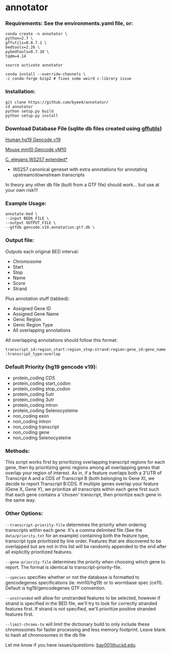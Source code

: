 # annotator

### Requirements: See the environments.yaml file, or:

```
conda create -n annotator \
python=2.7 \
gffutils=0.8.7.1 \
bedtools=2.26 \
pybedtools=0.7.10 \
tqdm=4.14

source activate annotator

conda install --override-channels \
-c conda-forge bzip2 # fixes some weird c-library issue
```

### Installation:
```
git clone https://github.com/byee4/annotator/
cd annotator
python setup.py build
python setup.py install
```

### Download Database File (sqlite db files created using [gffutils](https://pythonhosted.org/gffutils/))

[Human hg19 Gencode v19](https://s3-us-west-1.amazonaws.com/genome-references/gencode.v19.annotation.gtf.db)

[Mouse mm10 Gencode vM10](https://s3-us-west-1.amazonaws.com/genome-references/gencode.vM10.annotation.db)

[C. elegans WS257 extended*](https://s3-us-west-1.amazonaws.com/genome-references/c_elegans.PRJNA13758.WS257.canonical_geneset.extend_utr.gtf.db)

* WS257 canonical geneset with extra annotations for annotating upstream/downstream transcripts

In theory any other db file (built from a GTF file) should work... but use at your own risk!!!

### Example Usage:

```
annotate-bed \
--input BED6_FILE \
--output OUTPUT_FILE \
--gtfdb gencode.v19.annotation.gtf.db \
```

### Output file:

Outputs each original BED interval:

- Chromosome
- Start
- Stop
- Name
- Score
- Strand

Plus annotation stuff (tabbed):

- Assigned Gene ID
- Assigned Gene Name
- Genic Region
- Genic Region Type
- All overlapping annotations


All overlapping annotations should follow this format:

```transcript_id:region_start:region_stop:strand:region:gene_id:gene_name:transcript_type:overlap```


### Default Priority (hg19 gencode v19):

- protein_coding CDS
- protein_coding start_codon
- protein_coding stop_codon
- protein_coding 5utr
- protein_coding 3utr
- protein_coding intron
- protein_coding Selenocysteine
- non_coding exon
- non_coding intron
- non_coding transcript
- non_coding gene
- non_coding Selenocysteine

### Methods:

This script works first by prioritizing overlapping transcript regions
for each gene, then by prioritizing genic regions among all overlapping
genes that overlap your region of interest. As in, if a feature overlaps
both a 3'UTR of Transcript A and a CDS of Transcript B
(both belonging to Gene X), we decide to report Transcript B:CDS.
If multiple genes overlap your feature (Gene X, Gene Y), we prioritize all
transcripts within each gene first such that each gene contains a 'chosen'
transcript, then prioritize each gene in the same way.

### Other Options:

```--transcript-priority-file``` determines the priority when ordering
transcripts within each gene. It's a comma delimited file
(See the ```data/priority.txt``` for an example) containing both
the feature type, transcript type prioritized by line order. Features
that are discovered to be overlapped but are not in this list will be
randomly appended to the end after all explicitly prioritized features.

```--gene-priority-file``` determines the priority when choosing which gene
to report. The format is identical to transcript-priority-file.

```--species``` specifies whether or not the database is formatted
to gencodegenes specifications (ie. mm10/hg19) or to wormbase
spec (ce11). Default is hg19/gencodegenes GTF convention.

```--unstranded``` will allow for unstranded features to be selected,
however if strand is specified in the BED file, we'll try to look for
correctly stranded features first. If strand is not specified, we'll
prioritize positive stranded features first.

```--limit-chroms-to``` will limit the dictionary build to only
include these chromosomes for faster processing and less memory
footprint. Leave blank to hash all chromosomes in the db file

Let me know if you have issues/questions: bay001@ucsd.edu
